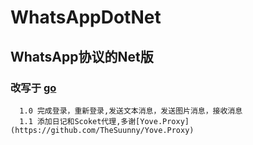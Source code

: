 # WhatsAppDotNet
## WhatsApp协议的Net版

### 改写于  [go](https://github.com/Rhymen/go-whatsapp)
```
  1.0 完成登录，重新登录,发送文本消息，发送图片消息，接收消息
  1.1 添加日记和Scoket代理,多谢[Yove.Proxy](https://github.com/TheSuunny/Yove.Proxy)
```
